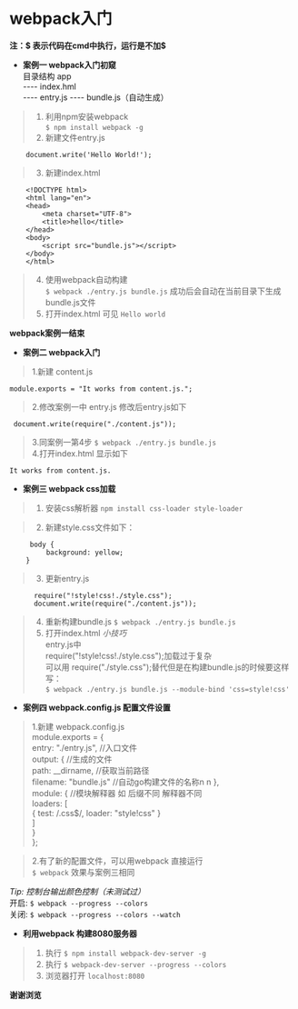 # webpack入门
**注：$ 表示代码在cmd中执行，运行是不加$**   
  * **案例一  webpack入门初窥**  
  目录结构  app  
 ---- index.hml    
 ---- entry.js
 ---- bundle.js（自动生成）

>1.  利用npm安装webpack    
  		`$ npm install webpack -g`  
>2.  新建文件entry.js  
>
		document.write('Hello World!');		
  
>3.  新建index.html  
>		
		<!DOCTYPE html>
		<html lang="en">
		<head>
			<meta charset="UTF-8">
			<title>hello</title>
		</head>
		<body>
			<script src="bundle.js"></script>
		</body>
		</html>
>4.  使用webpack自动构建  
      `$ webpack ./entry.js bundle.js`
成功后会自动在当前目录下生成bundle.js文件
>5.  打开index.html 可见 `Hello world`

  **webpack案例一结束**

* **案例二 webpack入门**
>1.新建 content.js  
>
	module.exports = "It works from content.js.";

>2.修改案例一中 entry.js 修改后entry.js如下
>
	 document.write(require("./content.js"));

>3.同案例一第4步 
	`$ webpack ./entry.js bundle.js`  
>4.打开index.html 显示如下
>	
	It works from content.js.

* **案例三 webpack css加载**
>1. 安装css解析器   `npm install css-loader style-loader`
 
>2. 新建style.css文件如下：  
>
		 body {
	   		 background: yellow;
		}

>3. 更新entry.js
> 
		  require("!style!css!./style.css");
		  document.write(require("./content.js"));

>4. 重新构建bundle.js `$ webpack ./entry.js bundle.js`  
>5. 打开index.html
*小技巧*  
entry.js中    
require("!style!css!./style.css");加载过于复杂  
可以用 require("./style.css");替代但是在构建bundle.js的时候要这样写：    
`$ webpack ./entry.js bundle.js --module-bind 'css=style!css'`     

* **案例四 webpack.config.js 配置文件设置**   
>1.新建 webpack.config.js  
		module.exports = {  
		    entry: "./entry.js",  //入口文件  
		    output: {  //生成的文件  
		        path: __dirname,  //获取当前路径  <br>
		        filename: "bundle.js"   //自动go构建文件的名称n n 
		    },  
		    module: { //模块解释器 如 后缀不同 解释器不同  
		        loaders: [  <br>
		            { test: /\.css$/, loader: "style!css" }  
		        ]  
		    }  
		}; 

>2.有了新的配置文件，可以用webpack 直接运行  
 `$ webpack`
效果与案例三相同	 


<i>Tip: 控制台输出颜色控制（未测试过）  </i>  
 开启:  `$ webpack --progress --colors`    
关闭: `$ webpack --progress --colors --watch`  

* **利用webpack 构建8080服务器**    
>1. 执行 `$ npm install webpack-dev-server -g`  
>2. 执行 `$ webpack-dev-server --progress --colors`  
>3. 浏览器打开 `localhost:8080`  


   
**谢谢浏览**
